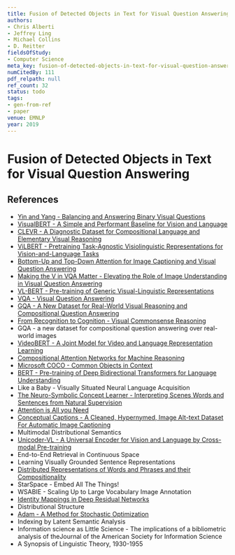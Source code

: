 ```yaml
---
title: Fusion of Detected Objects in Text for Visual Question Answering
authors:
- Chris Alberti
- Jeffrey Ling
- Michael Collins
- D. Reitter
fieldsOfStudy:
- Computer Science
meta_key: fusion-of-detected-objects-in-text-for-visual-question-answering
numCitedBy: 111
pdf_relpath: null
ref_count: 32
status: todo
tags:
- gen-from-ref
- paper
venue: EMNLP
year: 2019
---
```


# Fusion of Detected Objects in Text for Visual Question Answering

## References

- [Yin and Yang - Balancing and Answering Binary Visual Questions](./yin-and-yang-balancing-and-answering-binary-visual-questions.md)
- [VisualBERT - A Simple and Performant Baseline for Vision and Language](./visualbert-a-simple-and-performant-baseline-for-vision-and-language.md)
- [CLEVR - A Diagnostic Dataset for Compositional Language and Elementary Visual Reasoning](./clevr-a-diagnostic-dataset-for-compositional-language-and-elementary-visual-reasoning.md)
- [ViLBERT - Pretraining Task-Agnostic Visiolinguistic Representations for Vision-and-Language Tasks](./vilbert-pretraining-task-agnostic-visiolinguistic-representations-for-vision-and-language-tasks.md)
- [Bottom-Up and Top-Down Attention for Image Captioning and Visual Question Answering](./bottom-up-and-top-down-attention-for-image-captioning-and-visual-question-answering.md)
- [Making the V in VQA Matter - Elevating the Role of Image Understanding in Visual Question Answering](./making-the-v-in-vqa-matter-elevating-the-role-of-image-understanding-in-visual-question-answering.md)
- [VL-BERT - Pre-training of Generic Visual-Linguistic Representations](./vl-bert-pre-training-of-generic-visual-linguistic-representations.md)
- [VQA - Visual Question Answering](./vqa-visual-question-answering.md)
- [GQA - A New Dataset for Real-World Visual Reasoning and Compositional Question Answering](./gqa-a-new-dataset-for-real-world-visual-reasoning-and-compositional-question-answering.md)
- [From Recognition to Cognition - Visual Commonsense Reasoning](./from-recognition-to-cognition-visual-commonsense-reasoning.md)
- GQA - a new dataset for compositional question answering over real-world images
- [VideoBERT - A Joint Model for Video and Language Representation Learning](./videobert-a-joint-model-for-video-and-language-representation-learning.md)
- [Compositional Attention Networks for Machine Reasoning](./compositional-attention-networks-for-machine-reasoning.md)
- [Microsoft COCO - Common Objects in Context](./microsoft-coco-common-objects-in-context.md)
- [BERT - Pre-training of Deep Bidirectional Transformers for Language Understanding](./bert-pre-training-of-deep-bidirectional-transformers-for-language-understanding.md)
- Like a Baby - Visually Situated Neural Language Acquisition
- [The Neuro-Symbolic Concept Learner - Interpreting Scenes Words and Sentences from Natural Supervision](./the-neuro-symbolic-concept-learner-interpreting-scenes-words-and-sentences-from-natural-supervision.md)
- [Attention is All you Need](./attention-is-all-you-need.md)
- [Conceptual Captions - A Cleaned, Hypernymed, Image Alt-text Dataset For Automatic Image Captioning](./conceptual-captions-a-cleaned-hypernymed-image-alt-text-dataset-for-automatic-image-captioning.md)
- Multimodal Distributional Semantics
- [Unicoder-VL - A Universal Encoder for Vision and Language by Cross-modal Pre-training](./unicoder-vl-a-universal-encoder-for-vision-and-language-by-cross-modal-pre-training.md)
- End-to-End Retrieval in Continuous Space
- Learning Visually Grounded Sentence Representations
- [Distributed Representations of Words and Phrases and their Compositionality](./distributed-representations-of-words-and-phrases-and-their-compositionality.md)
- StarSpace - Embed All The Things!
- WSABIE - Scaling Up to Large Vocabulary Image Annotation
- [Identity Mappings in Deep Residual Networks](./identity-mappings-in-deep-residual-networks.md)
- Distributional Structure
- [Adam - A Method for Stochastic Optimization](./adam-a-method-for-stochastic-optimization.md)
- Indexing by Latent Semantic Analysis
- Information science as Little Science - The implications of a bibliometric analysis of theJournal of the American Society for Information Science
- A Synopsis of Linguistic Theory, 1930-1955
